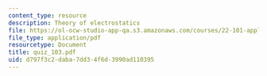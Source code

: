 ```yaml
---
content_type: resource
description: Theory of electrostatics
file: https://ol-ocw-studio-app-qa.s3.amazonaws.com/courses/22-101-applied-nuclear-physics-fall-2003/d797f3c2daba7dd34f6d3990ad110395_quiz_103.pdf
file_type: application/pdf
resourcetype: Document
title: quiz_103.pdf
uid: d797f3c2-daba-7dd3-4f6d-3990ad110395
---
```

